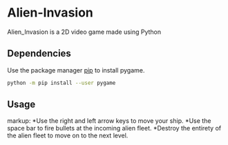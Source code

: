 # Alien-Invasion

Alien_Invasion is a 2D video game made using Python

## Dependencies

Use the package manager [pip](https://pip.pypa.io/en/stable/) to install pygame.

```bash
python -m pip install --user pygame
```

## Usage

markup: *Use the right and left arrow keys to move your ship.
        *Use the space bar to fire bullets at the incoming alien fleet.
        *Destroy the entirety of the alien fleet to move on to the next level.
